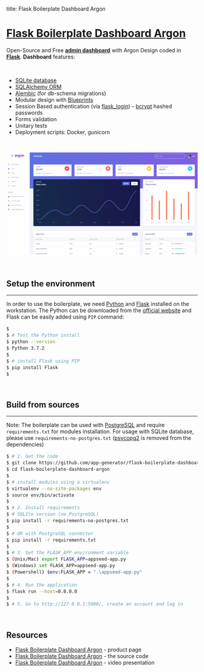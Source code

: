 title: Flask Boilerplate Dashboard Argon

# [Flask Boilerplate Dashboard Argon](https://appseed.us/admin-dashboards/flask-boilerplate-dashboard-argon)

Open-Source and Free **[admin dashboard](https://appseed.us/admin-dashboards)** with Argon Design coded in **[Flask](https://palletsprojects.com/p/flask/)**. **Dashboard** features:

<br />

- [SQLite database](https://www.sqlite.org/index.html)
- [SQLAlchemy ORM](https://www.sqlalchemy.org/)
- [Alembic](https://alembic.sqlalchemy.org/) (for db-schema migrations)
- Modular design with [Blueprints](https://flask.palletsprojects.com/en/1.0.x/blueprints/)
- Session Based authentication (via [flask_login](https://flask-login.readthedocs.io/en/latest/)) - [bcrypt](https://flask-bcrypt.readthedocs.io/) hashed passwords
- Forms validation
- Unitary tests
- Deployment scripts: Docker, gunicorn

<br />

![Flask Dashboard Argon - Open-Source Admin Panel](https://raw.githubusercontent.com/app-generator/static/master/products/flask-boilerplate-dashboard-argon-intro.gif)

<br />

## Setup the environment
---

In order to use the boilerplate, we need [Python](/what-is/python/) and [Flask](/what-is/flask/) installed on the workstation. 
The Python can be downloaded from the [official website](https://www.python.org/) and Flask can be easily added using `PIP` command:

```bash
$
$ # Test the Python install 
$ python --version
$ Python 3.7.2
$
$ # install Flask using PIP
$ pip install Flask
$
```

<br />

## Build from sources
---
Note: The boilerplate can be used with [PostgreSQL](https://www.postgresql.org/) and require `requirements.txt` for modules installation. 
For usage with SQLite database, please use `requirements-no-postgres.txt` ([psycopg2](https://pypi.org/project/psycopg2/) is removed from the dependencies) 

```bash
$ # 1. Get the code
$ git clone https://github.com/app-generator/flask-boilerplate-dashboard-argon.git
$ cd flask-boilerplate-dashboard-argon
$
$ # install modules using a virtualenv
$ virtualenv --no-site-packages env
$ source env/bin/activate
$ 
$ # 2. Install requirements
$ # SQLIte version (no PostgreSQL)
$ pip install -r requirements-no-postgres.txt
$ 
$ # OR with PostgreSQL connector
$ pip install -r requirements.txt
$
$ # 3. Set the FLASK_APP environment variable
$ (Unix/Mac) export FLASK_APP=appseed-app.py
$ (Windows) set FLASK_APP=appseed-app.py
$ (Powershell) $env:FLASK_APP = ".\appseed-app.py"
$
$ # 4. Run the application
$ flask run --host=0.0.0.0
$
$ # 5. Go to http://127.0.0.1:5000/, create an account and log in
```

<br />


## Resources

- [Flask Boilerplate Dashboard Argon](https://appseed.us/admin-dashboards/flask-boilerplate-dashboard-argon) - product page
- [Flask Boilerplate Dashboard Argon](https://github.com/app-generator/flask-boilerplate-dashboard-argon) - the source code
- [Flask Boilerplate Dashboard Argon](https://www.youtube.com/watch?v=bnCuQzDE3Ks/) - video presentation

 
